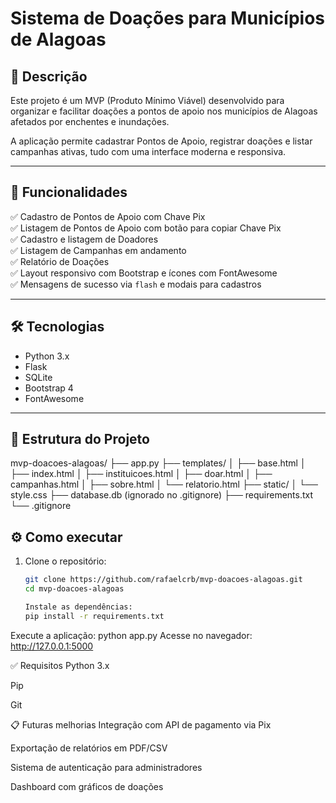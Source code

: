 # Sistema de Doações para Municípios de Alagoas

## 📖 Descrição
Este projeto é um MVP (Produto Mínimo Viável) desenvolvido para organizar e facilitar doações a pontos de apoio nos municípios de Alagoas afetados por enchentes e inundações.  

A aplicação permite cadastrar Pontos de Apoio, registrar doações e listar campanhas ativas, tudo com uma interface moderna e responsiva.  

---

## 🚀 Funcionalidades
✅ Cadastro de Pontos de Apoio com Chave Pix  
✅ Listagem de Pontos de Apoio com botão para copiar Chave Pix  
✅ Cadastro e listagem de Doadores  
✅ Listagem de Campanhas em andamento  
✅ Relatório de Doações  
✅ Layout responsivo com Bootstrap e ícones com FontAwesome  
✅ Mensagens de sucesso via `flash` e modais para cadastros  

---

## 🛠️ Tecnologias
- Python 3.x  
- Flask  
- SQLite  
- Bootstrap 4  
- FontAwesome  

---

## 📂 Estrutura do Projeto

mvp-doacoes-alagoas/
├── app.py
├── templates/
│ ├── base.html
│ ├── index.html
│ ├── instituicoes.html
│ ├── doar.html
│ ├── campanhas.html
│ ├── sobre.html
│ └── relatorio.html
├── static/
│ └── style.css
├── database.db (ignorado no .gitignore)
├── requirements.txt
└── .gitignore


## ⚙️ Como executar

1. Clone o repositório:  
   ```bash
   git clone https://github.com/rafaelcrb/mvp-doacoes-alagoas.git
   cd mvp-doacoes-alagoas

   Instale as dependências:
   pip install -r requirements.txt


Execute a aplicação:
python app.py
Acesse no navegador:
http://127.0.0.1:5000

✅ Requisitos
Python 3.x

Pip

Git

📋 Futuras melhorias
Integração com API de pagamento via Pix

Exportação de relatórios em PDF/CSV

Sistema de autenticação para administradores

Dashboard com gráficos de doações
